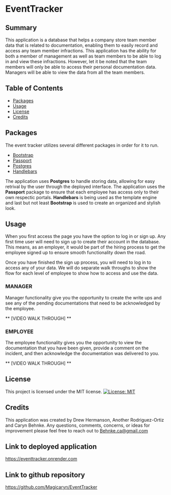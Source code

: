 # EventTracker
 

 ## Summary

 This application is a database that helps a company store team member data that is related to documentation, enabling them to easily record and access any team member infractions. This application has the ability for both a member of management as well as team members to be able to log in and view these infractions. However, let it be noted that the team members will only be able to access their personal documentation data. Managers will be able to view the data from all the team members. 

 ## Table of Contents
- [Packages](#packages)
- [Usage](#usage)
- [License](#license)
- [Credits](#credits)

## Packages
 The event tracker utilizes several different packages in order for it to run. 
 * [Bootstrap](https://getbootstrap.com/)
 * [Passport](https://www.passportjs.org/)
 * [Postgres](https://www.postgresql.org/)
 * [Handlebars](https://handlebarsjs.com/)

The application uses **Postgres** to handle storing data, allowing for easy retrival by the user through the deployed interface. The application uses the **Passport** package to ensure that each employee has access only to their own respectic portals. **Handlebars** is being used as the template engine and last but not least **Bootstrap** is used to create an organized and stylish look.

 ## Usage
  When you first access the page you have the option to log in or sign up. Any first time user will need to sign up to create their account in the database. This means, as an employer, it would be part of the hiring process to get the employee signed up to ensure smooth functionality down the road. 

  Once you have finished the sign up process, you will need to log in to access any of your data. We will do separate walk throughs to show the flow for each level of employee to show how to access and use the data.

  ### **MANAGER**
  Manager functionality give you the opportunity to create the write ups and see any of the pending documentations that need to be acknowledged by the employee.

   ** [VIDEO WALK THROUGH] **

  ### **EMPLOYEE**
  The employee functionality gives you the opportunity to view the documentation that you have been given, provide a comment on the incident, and then acknowledge the documentation was delivered to you.

  ** [VIDEO WALK THROUGH] **

## License
This project is licensed under the MIT license. 
 [![License: MIT](https://img.shields.io/badge/License-MIT-yellow.svg)](https://opensource.org/licenses/MIT)

 ## Credits
This application was created by Drew Hermanson, Another Rodriguez-Ortiz and Caryn Behnke. Any questions, comments, concerns, or ideas for improvement please feel free to reach out to Behnke.ca@gmail.com

## Link to deployed application

https://eventtracker.onrender.com

## Link to github repository

https://github.com/Magicaryn/EventTracker